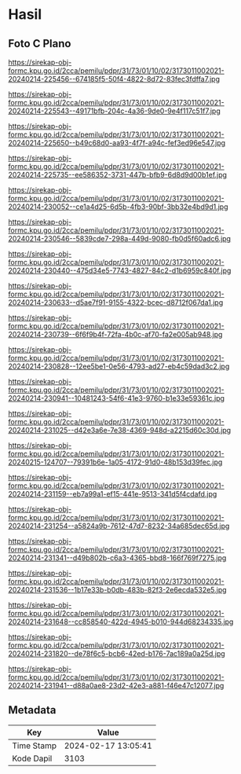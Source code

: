 # Hasil

## Foto C Plano

https://sirekap-obj-formc.kpu.go.id/2cca/pemilu/pdpr/31/73/01/10/02/3173011002021-20240214-225456--674185f5-50f4-4822-8d72-83fec3fdffa7.jpg

https://sirekap-obj-formc.kpu.go.id/2cca/pemilu/pdpr/31/73/01/10/02/3173011002021-20240214-225543--49171bfb-204c-4a36-9de0-9e4f117c51f7.jpg

https://sirekap-obj-formc.kpu.go.id/2cca/pemilu/pdpr/31/73/01/10/02/3173011002021-20240214-225650--b49c68d0-aa93-4f7f-a94c-fef3ed96e547.jpg

https://sirekap-obj-formc.kpu.go.id/2cca/pemilu/pdpr/31/73/01/10/02/3173011002021-20240214-225735--ee586352-3731-447b-bfb9-6d8d9d00b1ef.jpg

https://sirekap-obj-formc.kpu.go.id/2cca/pemilu/pdpr/31/73/01/10/02/3173011002021-20240214-230052--ce1a4d25-6d5b-4fb3-90bf-3bb32e4bd9d1.jpg

https://sirekap-obj-formc.kpu.go.id/2cca/pemilu/pdpr/31/73/01/10/02/3173011002021-20240214-230546--5839cde7-298a-449d-9080-fb0d5f60adc6.jpg

https://sirekap-obj-formc.kpu.go.id/2cca/pemilu/pdpr/31/73/01/10/02/3173011002021-20240214-230440--475d34e5-7743-4827-84c2-d1b6959c840f.jpg

https://sirekap-obj-formc.kpu.go.id/2cca/pemilu/pdpr/31/73/01/10/02/3173011002021-20240214-230633--d5ae7f91-9155-4322-bcec-d8712f067da1.jpg

https://sirekap-obj-formc.kpu.go.id/2cca/pemilu/pdpr/31/73/01/10/02/3173011002021-20240214-230739--6f6f9b4f-72fa-4b0c-af70-fa2e005ab948.jpg

https://sirekap-obj-formc.kpu.go.id/2cca/pemilu/pdpr/31/73/01/10/02/3173011002021-20240214-230828--12ee5be1-0e56-4793-ad27-eb4c59dad3c2.jpg

https://sirekap-obj-formc.kpu.go.id/2cca/pemilu/pdpr/31/73/01/10/02/3173011002021-20240214-230941--10481243-54f6-41e3-9760-b1e33e59361c.jpg

https://sirekap-obj-formc.kpu.go.id/2cca/pemilu/pdpr/31/73/01/10/02/3173011002021-20240214-231025--d42e3a6e-7e38-4369-948d-a2215d60c30d.jpg

https://sirekap-obj-formc.kpu.go.id/2cca/pemilu/pdpr/31/73/01/10/02/3173011002021-20240215-124707--79391b6e-1a05-4172-91d0-48b153d39fec.jpg

https://sirekap-obj-formc.kpu.go.id/2cca/pemilu/pdpr/31/73/01/10/02/3173011002021-20240214-231159--eb7a99a1-ef15-441e-9513-341d5f4cdafd.jpg

https://sirekap-obj-formc.kpu.go.id/2cca/pemilu/pdpr/31/73/01/10/02/3173011002021-20240214-231254--a5824a9b-7612-47d7-8232-34a685dec65d.jpg

https://sirekap-obj-formc.kpu.go.id/2cca/pemilu/pdpr/31/73/01/10/02/3173011002021-20240214-231341--d49b802b-c6a3-4365-bbd8-166f769f7275.jpg

https://sirekap-obj-formc.kpu.go.id/2cca/pemilu/pdpr/31/73/01/10/02/3173011002021-20240214-231536--1b17e33b-b0db-483b-82f3-2e6ecda532e5.jpg

https://sirekap-obj-formc.kpu.go.id/2cca/pemilu/pdpr/31/73/01/10/02/3173011002021-20240214-231648--cc858540-422d-4945-b010-944d68234335.jpg

https://sirekap-obj-formc.kpu.go.id/2cca/pemilu/pdpr/31/73/01/10/02/3173011002021-20240214-231820--de78f6c5-bcb6-42ed-b176-7ac189a0a25d.jpg

https://sirekap-obj-formc.kpu.go.id/2cca/pemilu/pdpr/31/73/01/10/02/3173011002021-20240214-231941--d88a0ae8-23d2-42e3-a881-f46e47c12077.jpg


## Metadata

| Key        | Value               |
| ---------- | ------------------- |
| Time Stamp | 2024-02-17 13:05:41 |
| Kode Dapil | 3103                |



